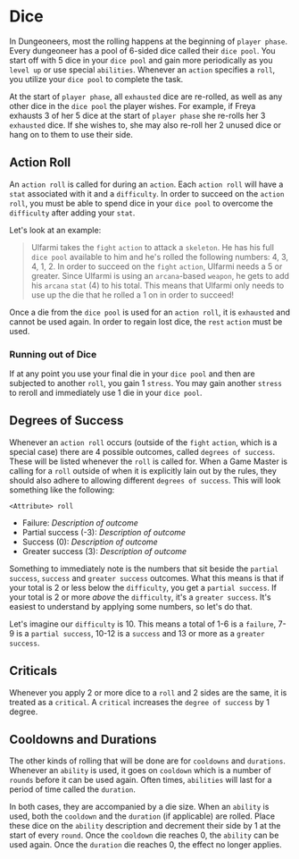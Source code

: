 # Dice

In Dungeoneers, most the rolling happens at the beginning of `player phase`. Every dungeoneer has a pool of 6-sided dice called their `dice pool`. You start off with 5 dice in your `dice pool` and gain more periodically as you `level up` or use special `abilities`. Whenever an `action` specifies a `roll`, you utilize your `dice pool` to complete the task.

At the start of `player phase`, all `exhausted` dice are re-rolled, as well as any other dice in the `dice pool` the player wishes. For example, if Freya exhausts 3 of her 5 dice at the start of `player phase` she re-rolls her 3 `exhausted` dice. If she wishes to, she may also re-roll her 2 unused dice or hang on to them to use their side.

## Action Roll

An `action roll` is called for during an `action`. Each `action roll` will have a `stat` associated with it and a `difficulty`. In order to succeed on the `action roll`, you must be able to spend dice in your `dice pool` to overcome the `difficulty` after adding your `stat`.

Let's look at an example:

> Ulfarmi takes the `fight` `action` to attack a `skeleton`. He has his full `dice pool` available to him and he's rolled the following numbers: 4, 3, 4, 1, 2. In order to succeed on the `fight` `action`, Ulfarmi needs a 5 or greater. Since Ulfarmi is using an `arcana`-based `weapon`, he gets to add his `arcana` `stat` (4) to his total. This means that Ulfarmi only needs to use up the die that he rolled a 1 on in order to succeed!

Once a die from the `dice pool` is used for an `action roll`, it is `exhausted` and cannot be used again. In order to regain lost dice, the `rest` `action` must be used.

### Running out of Dice

If at any point you use your final die in your `dice pool` and then are subjected to another `roll`, you gain 1 `stress`. You may gain another `stress` to reroll and immediately use 1 die in your `dice pool`.

## Degrees of Success

Whenever an `action roll` occurs (outside of the `fight` `action`, which is a special case) there are 4 possible outcomes, called `degrees of success`. These will be listed whenever the `roll` is called for. When a Game Master is calling for a `roll` outside of when it is explicitly lain out by the rules, they should also adhere to allowing different `degrees of success`. This will look something like the following:

`<Attribute> roll`

-   Failure: _Description of outcome_
-   Partial success (-3): _Description of outcome_
-   Success (0): _Description of outcome_
-   Greater success (3): _Description of outcome_

Something to immediately note is the numbers that sit beside the `partial success`, `success` and `greater success` outcomes. What this means is that if your total is 2 or less below the `difficulty`, you get a `partial success`. If your total is 2 or more _above_ the `difficulty`, it's a `greater success`. It's easiest to understand by applying some numbers, so let's do that.

Let's imagine our `difficulty` is 10. This means a total of 1-6 is a `failure`, 7-9 is a `partial success`, 10-12 is a `success` and 13 or more as a `greater success`.

## Criticals

Whenever you apply 2 or more dice to a `roll` and 2 sides are the same, it is treated as a `critical`. A `critical` increases the `degree of success` by 1 degree.

## Cooldowns and Durations

The other kinds of rolling that will be done are for `cooldowns` and `durations`. Whenever an `ability` is used, it goes on `cooldown` which is a number of `rounds` before it can be used again. Often times, `abilities` will last for a period of time called the `duration`.

In both cases, they are accompanied by a die size. When an `ability` is used, both the `cooldown` and the `duration` (if applicable) are rolled. Place these dice on the `ability` description and decrement their side by 1 at the start of every `round`. Once the `cooldown` die reaches 0, the `ability` can be used again. Once the `duration` die reaches 0, the effect no longer applies.
